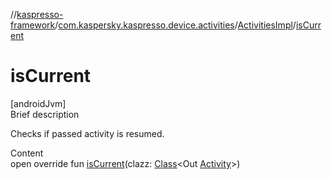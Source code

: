 //[kaspresso-framework](../../index.md)/[com.kaspersky.kaspresso.device.activities](../index.md)/[ActivitiesImpl](index.md)/[isCurrent](is-current.md)



# isCurrent  
[androidJvm]  
Brief description  


Checks if passed activity is resumed.

  
Content  
open override fun [isCurrent](is-current.md)(clazz: [Class](https://developer.android.com/reference/kotlin/java/lang/Class.html)<Out [Activity](https://developer.android.com/reference/kotlin/android/app/Activity.html)>)  




